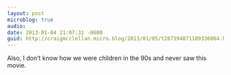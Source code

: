 ```yaml
---
layout: post
microblog: true
audio: 
date: 2013-01-04 21:07:31 -0600
guid: http://craigmcclellan.micro.blog/2013/01/05/t287394871189336064.html
---
```

Also, I don’t know how we were children in the 90s and never saw this movie.
